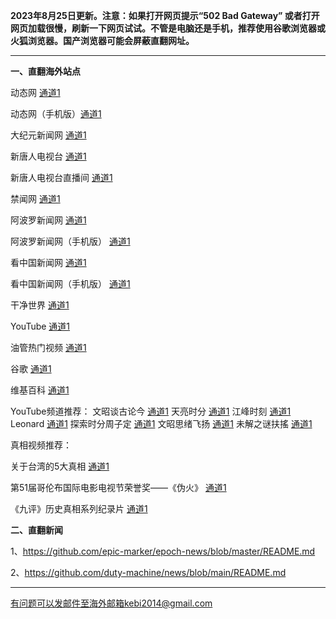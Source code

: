 **2023年8月25日更新。注意：如果打开网页提示“502 Bad Gateway” 或者打开网页加载很慢，刷新一下网页试试。不管是电脑还是手机，推荐使用谷歌浏览器或火狐浏览器。国产浏览器可能会屏蔽直翻网址。**

***

**一、直翻海外站点**

动态网 [通道1](https://free.dtku9.xyz/20) 

动态网（手机版）[通道1](https://free.dtku9.xyz/21) 

大纪元新闻网 [通道1](https://free.dtku9.xyz/21) 

新唐人电视台 [通道1](https://free.dtku9.xyz/4) 

新唐人电视台直播间 [通道1](https://free.dtku9.xyz/44) 

禁闻网 [通道1](https://free.dtku9.xyz/3) 

阿波罗新闻网 [通道1](https://free.dtku9.xyz/7) 

阿波罗新闻网（手机版） [通道1](https://free.dtku9.xyz/53) 

看中国新闻网 [通道1](https://free.dtku9.xyz/26) 

看中国新闻网（手机版） [通道1](https://free.dtku9.xyz/54) 

干净世界 [通道1](https://free.dtku9.xyz/1)

YouTube [通道1](https://free.dtku9.xyz/45) 

油管热门视频 [通道1](https://free.dtku9.xyz/55) 

谷歌 [通道1](https://free.dtku9.xyz/62) 

维基百科 [通道1](https://free.dtku9.xyz/63) 

YouTube频道推荐： 文昭谈古论今 [通道1](https://free.dtku9.xyz/46)  天亮时分 [通道1](https://free.dtku9.xyz/47)  江峰时刻 [通道1](https://free.dtku9.xyz/48)  Leonard [通道1](https://free.dtku9.xyz/49)  探索时分周子定 [通道1](https://free.dtku9.xyz/50) 文昭思绪飞扬 [通道1](https://free.dtku9.xyz/51) 未解之谜扶搖 [通道1](https://free.dtku9.xyz/52) 

真相视频推荐：

关于台湾的5大真相 [通道1](https://free.dtku9.xyz/70)

第51届哥伦布国际电影电视节荣誉奖——《伪火》 [通道1](https://free.dtku9.xyz/71)

《九评》历史真相系列纪录片 [通道1](https://free.dtku9.xyz/72)

**二、直翻新闻**

1、https://github.com/epic-marker/epoch-news/blob/master/README.md

2、https://github.com/duty-machine/news/blob/main/README.md

***


有问题可以发邮件至海外邮箱kebi2014@gmail.com